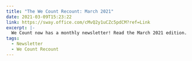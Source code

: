 ```yaml
---
title: "The We Count Recount: March 2021"
date: 2021-03-09T15:23:22
link: https://sway.office.com/cMvQ2y1uCZc5pdCM?ref=Link
excerpt: |-
  We Count now has a monthly newsletter! Read the March 2021 edition.
tags:
  - Newsletter
  - We Count Recount
---
```

